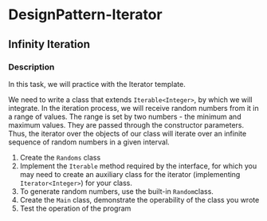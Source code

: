 # DesignPattern-Iterator
## Infinity Iteration
### Description
In this task, we will practice with the Iterator template.

We need to write a class that extends ```Iterable<Integer>```, by which we will integrate. In the iteration process, we will receive random numbers from it in a range of
values. The range is set by two numbers - the minimum and maximum values. They are passed through the constructor parameters. Thus, the iterator over the objects of our
class will iterate over an infinite sequence of random numbers in a given interval.

1. Create the ```Randoms``` class
2. Implement the ```Iterable``` method required by the interface, for which you may need to create an auxiliary class for the iterator (implementing ```Iterator<Integer>```)
for your class.
3. To generate random numbers, use the built-in ```Random```class.
4. Create the ```Main``` class, demonstrate the operability of the class you wrote
5. Test the operation of the program
